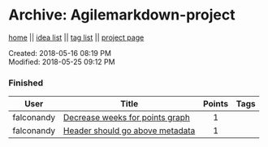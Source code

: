 # Archive: Agilemarkdown-project

[home](../index.md) || [idea list](../ideas.md) || [tag list](../tags.md) || [project page](../agilemarkdown-project.md)

Created: 2018-05-16 08:19 PM  
Modified: 2018-05-25 09:12 PM  

### Finished
| User | Title | Points | Tags |
|---|---|:---:|---|
| falconandy | [Decrease weeks for points graph](archive/decrease-weeks-for-points-graph.md) | 1 |  |
| falconandy | [Header should go above metadata](archive/header-should-go-above-metadata.md) | 1 |  |
